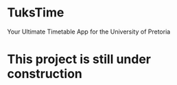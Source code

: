 # TuksTime
Your Ultimate Timetable App for the University of Pretoria

# This project is still under construction
